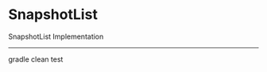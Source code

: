 # SnapshotList
SnapshotList Implementation 

--------------------------------- 

gradle clean test

